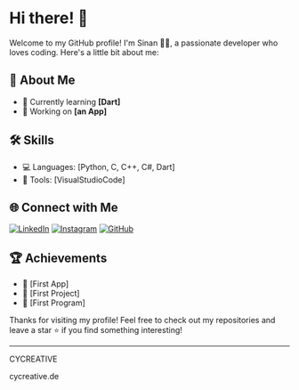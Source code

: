 # Hi there! 👋

Welcome to my GitHub profile! I'm Sinan 👨‍💻, a passionate developer who loves coding. Here's a little bit about me:

## 🚀 About Me

- 🌱 Currently learning **[Dart]**
- 🔭 Working on **[an App]**

## 🛠️ Skills

- 💻 Languages: [Python, C, C++, C#, Dart]
- 🔧 Tools: [VisualStudioCode]

## 🌐 Connect with Me

[![LinkedIn](https://img.shields.io/badge/LinkedIn-0077B5?logo=linkedin&logoColor=white)](https://www.linkedin.com/in/sinan-cicek-a51b77262/)
[![Instagram](https://img.shields.io/badge/Instagram-E4405F?logo=instagram&logoColor=white)](https://instagram.com/SinjinDesigns)
[![GitHub](https://img.shields.io/badge/GitHub-100000?logo=github&logoColor=white)](https://github.com/your-profile)

## 🏆 Achievements

- 🥇 [First App]
- 🥈 [First Project]
- 🥉 [First Program]

Thanks for visiting my profile! Feel free to check out my repositories and leave a star ⭐ if you find something interesting!

---

CYCREATIVE

cycreative.de
